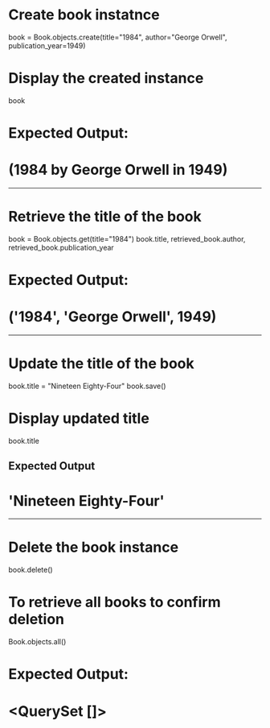 
# Create book instatnce
book = Book.objects.create(title="1984", author="George Orwell", publication_year=1949)

# Display the created instance
book 

# Expected Output:
# (1984 by George Orwell in 1949)

---------------------------------------

# Retrieve the title of the book
book = Book.objects.get(title="1984")
book.title, retrieved_book.author, retrieved_book.publication_year

# Expected Output:
# ('1984', 'George Orwell', 1949)

---------------------------------------

# Update the title of the book
book.title = "Nineteen Eighty-Four"
book.save()

# Display updated title
book.title  

## Expected Output
# 'Nineteen Eighty-Four'

---------------------------------------

# Delete the book instance
book.delete()

# To retrieve all books to confirm deletion
Book.objects.all()

# Expected Output:
# <QuerySet []> 